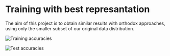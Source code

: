 # Training with best represantation
The aim of this project is to obtain similar results with orthodox approaches, using only the smaller subset of our original data distribution.

![Training accuracies](https://github.com/[username]/[reponame]/blob/[branch]/image.jpg?raw=true)

![Test accuracies](https://github.com/[username]/[reponame]/blob/[branch]/image.jpg?raw=true)
